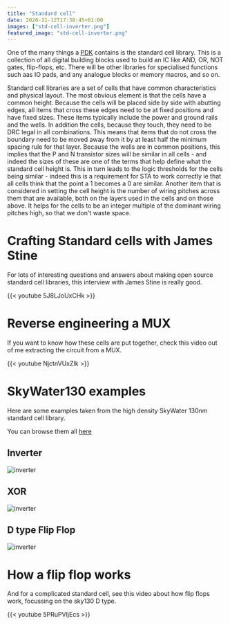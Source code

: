 ```yaml
---
title: "Standard cell"
date: 2020-11-12T17:38:45+01:00
images: ["std-cell-inverter.png"]
featured_image: "std-cell-inverter.png"
---
```


One of the many things a [PDK](/terminology/pdk) contains is the standard cell library.
This is a collection of all digital building blocks used to build an IC like AND, OR, NOT gates, flip-flops, etc. There will be other libraries for specialised functions such aas IO pads, and any analogue blocks or memory macros, and so on.

Standard cell libraries are a set of cells that have common characteristics and physical layout. The most obvious element is that the cells have a common height. Because the cells will be placed side by side with abutting edges, all items that cross these edges need to be at fixed positions and have fixed sizes. These items typically include the power and ground rails and the wells. 
In addition the cells, because they touch, they need to be DRC legal in all combinations. This means that items that do not cross the boundary need to be moved away from it by at least half the minimum spacing rule for that layer.
Because the wells are in common positions, this implies that the P and N transistor sizes will be similar in all cells - and indeed the sizes of these are one of the terms that help define what the standard cell height is. This in turn leads to the logic thresholds for the cells being similar - indeed this is a requirement for STA to work correctly ie that all cells think that the point a 1 becomes a 0 are similar.
Another item that is considered in setting the cell height is the number of wiring pitches across them that are available, both on the layers used in the cells and on those above. It helps for the cells to be an integer multiple of the dominant wiring pitches high, so that we don't waste space.

# Crafting Standard cells with James Stine

For lots of interesting questions and answers about making open source standard cell libraries, this interview with James Stine is really good.

{{< youtube 5J8LJoUxCHk >}}

# Reverse engineering a MUX

If you want to know how these cells are put together, check this video out of me extracting the circuit from a MUX.

{{< youtube NjctnVUxZIk >}}

# SkyWater130 examples

Here are some examples taken from the high density SkyWater 130nm standard cell library.

You can browse them all [here](https://antmicro-skywater-pdk-docs.readthedocs.io/en/test-submodules-in-rtd/contents/libraries/sky130_fd_sc_hd/README.html)

## Inverter

![inverter](/std-cell-inverter.png)

## XOR

![inverter](/std-cell-xor2.png)

## D type Flip Flop

![inverter](/std-cell-dflop.png)

# How a flip flop works

And for a complicated standard cell, see this video about how flip flops work, focussing on the sky130 D type.

{{< youtube 5PRuPVIjEcs >}}
